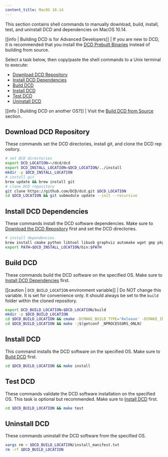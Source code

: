 ```yaml
---
content_title: MacOS 10.14
---
```


This section contains shell commands to manually download, build, install, test, and uninstall DCD and dependencies on MacOS 10.14.

[[info | Building DCD is for Advanced Developers]]
| If you are new to DCD, it is recommended that you install the [DCD Prebuilt Binaries](../../../00_install-prebuilt-binaries.md) instead of building from source.

Select a task below, then copy/paste the shell commands to a Unix terminal to execute:

* [Download DCD Repository](#download-dcd-repository)
* [Install DCD Dependencies](#install-dcd-dependencies)
* [Build DCD](#build-dcd)
* [Install DCD](#install-dcd)
* [Test DCD](#test-dcd)
* [Uninstall DCD](#uninstall-dcd)

[[info | Building DCD on another OS?]]
| Visit the [Build DCD from Source](../../index.md) section.

## Download DCD Repository
These commands set the DCD directories, install git, and clone the DCD repository.
```sh
# set DCD directories
export DCD_LOCATION=~/dcd/dcd
export DCD_INSTALL_LOCATION=$DCD_LOCATION/../install
mkdir -p $DCD_INSTALL_LOCATION
# install git
brew update && brew install git
# clone DCD repository
git clone https://github.com/DCD/dcd.git $DCD_LOCATION
cd $DCD_LOCATION && git submodule update --init --recursive
```

## Install DCD Dependencies
These commands install the DCD software dependencies. Make sure to [Download the DCD Repository](#download-dcd-repository) first and set the DCD directories.
```sh
# install dependencies
brew install cmake python libtool libusb graphviz automake wget gmp pkgconfig doxygen openssl@1.1 jq boost || :
export PATH=$DCD_INSTALL_LOCATION/bin:$PATH
```

## Build DCD
These commands build the DCD software on the specified OS. Make sure to [Install DCD Dependencies](#install-dcd-dependencies) first.

[[caution | `DCD_BUILD_LOCATION` environment variable]]
| Do NOT change this variable. It is set for convenience only. It should always be set to the `build` folder within the cloned repository.

```sh
export DCD_BUILD_LOCATION=$DCD_LOCATION/build
mkdir -p $DCD_BUILD_LOCATION
cd $DCD_BUILD_LOCATION && cmake -DCMAKE_BUILD_TYPE='Release' -DCMAKE_INSTALL_PREFIX=$DCD_INSTALL_LOCATION $DCD_LOCATION
cd $DCD_BUILD_LOCATION && make -j$(getconf _NPROCESSORS_ONLN)
```

## Install DCD
This command installs the DCD software on the specified OS. Make sure to [Build DCD](#build-dcd) first.
```sh
cd $DCD_BUILD_LOCATION && make install
```

## Test DCD
These commands validate the DCD software installation on the specified OS. This task is optional but recommended. Make sure to [Install DCD](#install-dcd) first.
```sh
cd $DCD_BUILD_LOCATION && make test
```

## Uninstall DCD
These commands uninstall the DCD software from the specified OS.
```sh
xargs rm < $DCD_BUILD_LOCATION/install_manifest.txt
rm -rf $DCD_BUILD_LOCATION
```
